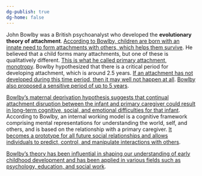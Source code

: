 ```yaml
---
dg-publish: true
dg-home: false
---
```


John Bowlby was a British psychoanalyst who developed the **evolutionary theory of attachment**. [According to Bowlby, children are born with an innate need to form attachments with others, which helps them survive](https://www.simplypsychology.org/bowlby.html). He believed that a child forms many attachments, but one of these is qualitatively different. [This is what he called primary attachment, monotropy](https://www.simplypsychology.org/bowlby.html). Bowlby hypothesized that there is a critical period for developing attachment, which is around 2.5 years. [If an attachment has not developed during this time period, then it may well not happen at all](https://www.simplypsychology.org/bowlby.html). [Bowlby also proposed a sensitive period of up to 5 years](https://www.simplypsychology.org/bowlby.html).

[Bowlby’s maternal deprivation hypothesis suggests that continual attachment disruption between the infant and primary caregiver could result in long-term cognitive, social, and emotional difficulties for that infant](https://www.simplypsychology.org/bowlby.html). According to Bowlby, an internal working model is a cognitive framework comprising mental representations for understanding the world, self, and others, and is based on the relationship with a primary caregiver. [It becomes a prototype for all future social relationships and allows individuals to predict, control, and manipulate interactions with others](https://www.simplypsychology.org/bowlby.html).

[Bowlby’s theory has been influential in shaping our understanding of early childhood development and has been applied in various fields such as psychology, education, and social work](https://www.simplypsychology.org/bowlby.html).